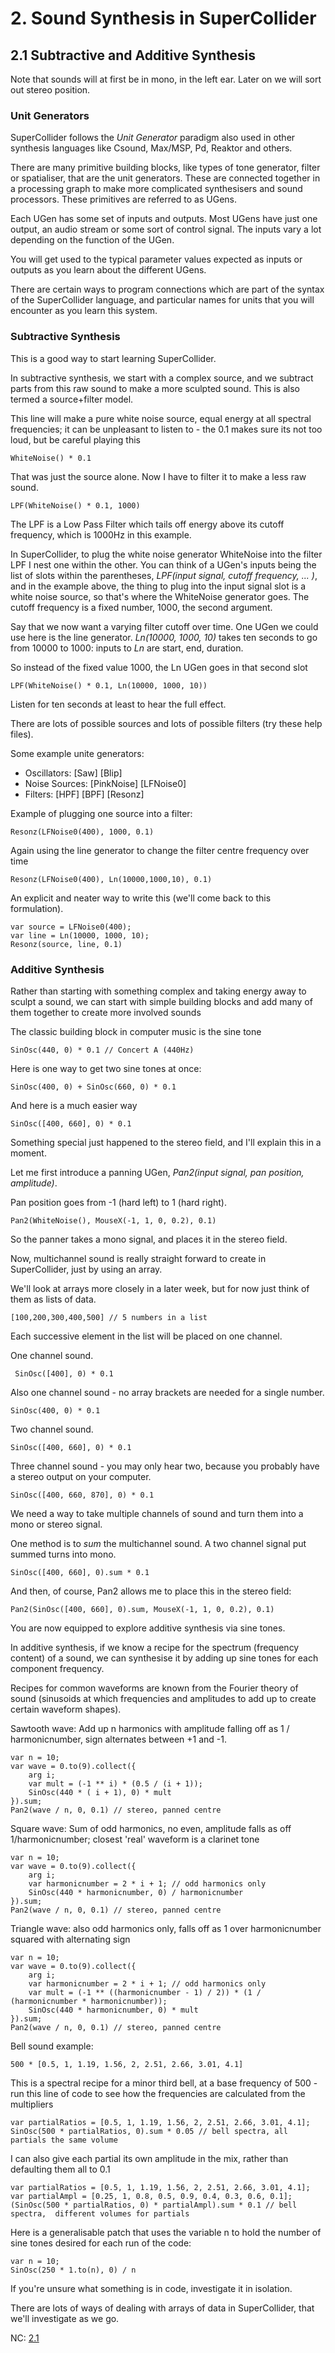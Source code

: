 # 2. Sound Synthesis in SuperCollider

## 2.1 Subtractive and Additive Synthesis

Note that sounds will at first be in mono, in the left ear. Later on we will sort out stereo position.

### Unit Generators

SuperCollider follows the _Unit Generator_ paradigm also used in other synthesis languages like Csound, Max/MSP, Pd, Reaktor and others.

There are many primitive building blocks, like types of tone generator, filter or spatialiser, that are the unit generators. These are connected together in a processing graph to make more complicated synthesisers and sound processors. These primitives are referred to as UGens.

Each UGen has some set of inputs and outputs. Most UGens have just one output, an audio stream or some sort of control signal. The inputs vary a lot depending on the function of the UGen.

You will get used to the typical parameter values expected as inputs or outputs as you learn about the different UGens.

There are certain ways to program connections which are part of the syntax of the SuperCollider language, and particular names for units that you will encounter as you learn this system.

### Subtractive Synthesis

This is a good way to start learning SuperCollider.

In subtractive synthesis, we start with a complex source, and we subtract parts from this raw sound to make a more sculpted sound. This is also termed a source+filter model.

This line will make a pure white noise source, equal energy at all spectral frequencies; it can be unpleasant to listen to - the 0.1 makes sure its not too loud, but be careful playing this

    WhiteNoise() * 0.1

That was just the source alone. Now I have to filter it to make a less raw sound.

    LPF(WhiteNoise() * 0.1, 1000)

The LPF is a Low Pass Filter which tails off energy above its cutoff frequency, which is 1000Hz in this example.

In SuperCollider, to plug the white noise generator WhiteNoise into the filter LPF I nest one within the other. You can think of a UGen's inputs being the list of slots within the parentheses, _LPF(input signal, cutoff frequency, ... )_, and in the example above, the thing to plug into the input signal slot is a white noise source, so that's where the WhiteNoise generator goes. The cutoff frequency is a fixed number, 1000, the second argument.

Say that we now want a varying filter cutoff over time. One UGen we could use here is the line generator.  _Ln(10000, 1000, 10)_ takes ten seconds to go from 10000 to 1000: inputs to _Ln_ are start, end, duration.

So instead of the fixed value 1000, the Ln UGen goes in that second slot

    LPF(WhiteNoise() * 0.1, Ln(10000, 1000, 10))

Listen for ten seconds at least to hear the full effect.

There are lots of possible sources and lots of possible filters (try these help files).

Some example unite generators:

- Oscillators: [Saw] [Blip]
- Noise Sources: [PinkNoise] [LFNoise0]
- Filters: [HPF] [BPF] [Resonz]

Example of plugging one source into a filter:

    Resonz(LFNoise0(400), 1000, 0.1)

Again using the line generator to change the filter centre frequency over time

    Resonz(LFNoise0(400), Ln(10000,1000,10), 0.1)

An explicit and neater way to write this (we'll come back to this formulation).

    var source = LFNoise0(400);
    var line = Ln(10000, 1000, 10);
    Resonz(source, line, 0.1)

### Additive Synthesis

Rather than starting with something complex and taking energy away to sculpt a sound, we can start with simple building blocks and add many of them together to create more involved sounds

The classic building block in computer music is the sine tone

    SinOsc(440, 0) * 0.1 // Concert A (440Hz)

Here is one way to get two sine tones at once:

    SinOsc(400, 0) + SinOsc(660, 0) * 0.1

And here is a much easier way

    SinOsc([400, 660], 0) * 0.1

Something special just happened to the stereo field, and I'll explain this in a moment.

Let me first introduce a panning UGen, _Pan2(input signal, pan position, amplitude)_.

Pan position goes from -1 (hard left) to 1 (hard right).

    Pan2(WhiteNoise(), MouseX(-1, 1, 0, 0.2), 0.1)

So the panner takes a mono signal, and places it in the stereo field.

Now, multichannel sound is really straight forward to create in SuperCollider, just by using an array.

We'll look at arrays more closely in a later week, but for now just think of them as lists of data.

    [100,200,300,400,500] // 5 numbers in a list

Each successive element in the list will be placed on one channel.

One channel sound.

     SinOsc([400], 0) * 0.1

Also one channel sound - no array brackets are needed for a single number.

    SinOsc(400, 0) * 0.1

Two channel sound.

    SinOsc([400, 660], 0) * 0.1

Three channel sound - you may only hear two, because you probably have a stereo output on your computer.

    SinOsc([400, 660, 870], 0) * 0.1

We need a way to take multiple channels of sound and turn them into a mono or stereo signal.

One method is to _sum_ the multichannel sound.  A two channel signal put summed turns into mono.

    SinOsc([400, 660], 0).sum * 0.1

And then, of course, Pan2 allows me to place this in the stereo field:

    Pan2(SinOsc([400, 660], 0).sum, MouseX(-1, 1, 0, 0.2), 0.1)

You are now equipped to explore additive synthesis via sine tones.

In additive synthesis, if we know a recipe for the spectrum (frequency content) of a sound, we can synthesise it by adding up sine tones for each component frequency.

Recipes for common waveforms are known from the Fourier theory of sound (sinusoids at which frequencies and amplitudes to add up to create certain waveform shapes).

Sawtooth wave: Add up n harmonics with amplitude falling off as 1 / harmonicnumber, sign alternates between +1 and -1.

    var n = 10;
    var wave = 0.to(9).collect({
        arg i;
        var mult = (-1 ** i) * (0.5 / (i + 1));
        SinOsc(440 * ( i + 1), 0) * mult
    }).sum;
    Pan2(wave / n, 0, 0.1) // stereo, panned centre

Square wave: Sum of odd harmonics, no even, amplitude falls as off 1/harmonicnumber; closest 'real' waveform is a clarinet tone

    var n = 10;
    var wave = 0.to(9).collect({
        arg i;
        var harmonicnumber = 2 * i + 1; // odd harmonics only
        SinOsc(440 * harmonicnumber, 0) / harmonicnumber
    }).sum;
    Pan2(wave / n, 0, 0.1) // stereo, panned centre

Triangle wave: also odd harmonics only, falls off as 1 over harmonicnumber squared with alternating sign

    var n = 10;
    var wave = 0.to(9).collect({
        arg i;
        var harmonicnumber = 2 * i + 1; // odd harmonics only
        var mult = (-1 ** ((harmonicnumber - 1) / 2)) * (1 / (harmonicnumber * harmonicnumber));
        SinOsc(440 * harmonicnumber, 0) * mult
    }).sum;
    Pan2(wave / n, 0, 0.1) // stereo, panned centre

Bell sound example:

    500 * [0.5, 1, 1.19, 1.56, 2, 2.51, 2.66, 3.01, 4.1]

This is a spectral recipe for a minor third bell, at a base frequency of 500 - run this line of code to see how the frequencies are calculated from the multipliers

    var partialRatios = [0.5, 1, 1.19, 1.56, 2, 2.51, 2.66, 3.01, 4.1];
    SinOsc(500 * partialRatios, 0).sum * 0.05 // bell spectra, all partials the same volume

I can also give each partial its own amplitude in the mix, rather than defaulting them all to 0.1

    var partialRatios = [0.5, 1, 1.19, 1.56, 2, 2.51, 2.66, 3.01, 4.1];
    var partialAmpl = [0.25, 1, 0.8, 0.5, 0.9, 0.4, 0.3, 0.6, 0.1];
    (SinOsc(500 * partialRatios, 0) * partialAmpl).sum * 0.1 // bell spectra,  different volumes for partials

Here is a generalisable patch that uses the variable n to hold the number of sine tones desired for each run of the code:

    var n = 10;
    SinOsc(250 * 1.to(n), 0) / n

If you're unsure what something is in code, investigate it in isolation.

There are lots of ways of dealing with arrays of data in SuperCollider, that we'll investigate as we go.

NC: [2.1](https://composerprogrammer.com/teaching/supercollider/sctutorial/2.1%20Subtractive%20and%20Additive%20Synthesis.html)
